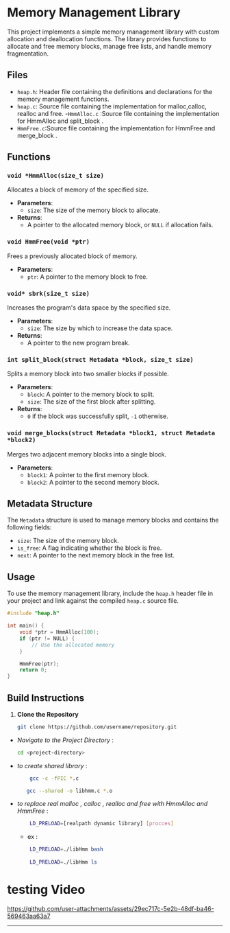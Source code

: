 # Memory Management Library

This project implements a simple memory management library with custom allocation and deallocation functions. The library provides functions to allocate and free memory blocks, manage free lists, and handle memory fragmentation.

## Files

- `heap.h`: Header file containing the definitions and declarations for the memory management functions.
- `heap.c`: Source file containing the implementation for malloc,calloc, realloc and free.
-`HmmAlloc.c` :Source file containing the implementation for HmmAlloc and split_block .
- `HmmFree.c`:Source file containing the implementation for HmmFree and merge_block .



## Functions

### `void *HmmAlloc(size_t size)`

Allocates a block of memory of the specified size.

- **Parameters**: 
  - `size`: The size of the memory block to allocate.
- **Returns**: 
  - A pointer to the allocated memory block, or `NULL` if allocation fails.

### `void HmmFree(void *ptr)`

Frees a previously allocated block of memory.

- **Parameters**: 
  - `ptr`: A pointer to the memory block to free.

### `void* sbrk(size_t size)`

Increases the program's data space by the specified size.

- **Parameters**: 
  - `size`: The size by which to increase the data space.
- **Returns**: 
  - A pointer to the new program break.

### `int split_block(struct Metadata *block, size_t size)`

Splits a memory block into two smaller blocks if possible.

- **Parameters**: 
  - `block`: A pointer to the memory block to split.
  - `size`: The size of the first block after splitting.
- **Returns**: 
  - `0` if the block was successfully split, `-1` otherwise.

### `void merge_blocks(struct Metadata *block1, struct Metadata *block2)`

Merges two adjacent memory blocks into a single block.

- **Parameters**: 
  - `block1`: A pointer to the first memory block.
  - `block2`: A pointer to the second memory block.

## Metadata Structure

The `Metadata` structure is used to manage memory blocks and contains the following fields:

- `size`: The size of the memory block.
- `is_free`: A flag indicating whether the block is free.
- `next`: A pointer to the next memory block in the free list.

## Usage

To use the memory management library, include the `heap.h` header file in your project and link against the compiled `heap.c` source file.

```c
#include "heap.h"

int main() {
    void *ptr = HmmAlloc(100);
    if (ptr != NULL) {
        // Use the allocated memory
    }

    HmmFree(ptr);
    return 0;
}
```
## Build Instructions

1. **Clone the Repository**

   ```sh
   git clone https://github.com/username/repository.git
   ```
- *Navigate to the Project Directory* :     
    ```sh
   cd <project-directory>
    ```    

- *to create shared library* : 

    ```sh    
        gcc -c -fPIC *.c 
     ```

     ```sh
        gcc --shared -o libhmm.c *.o
    ```
- *to replace real malloc , calloc , realloc and free with HmmAlloc and HmmFree* :

    ```sh
        LD_PRELOAD=[realpath dynamic library] [procces]
    ```
    - ex :
    ```sh
        LD_PRELOAD=./libHmm bash
        
        LD_PRELOAD=./libHmm ls

    ```

# testing Video

https://github.com/user-attachments/assets/29ec717c-5e2b-48df-ba46-569463aa63a7


---------------------------------